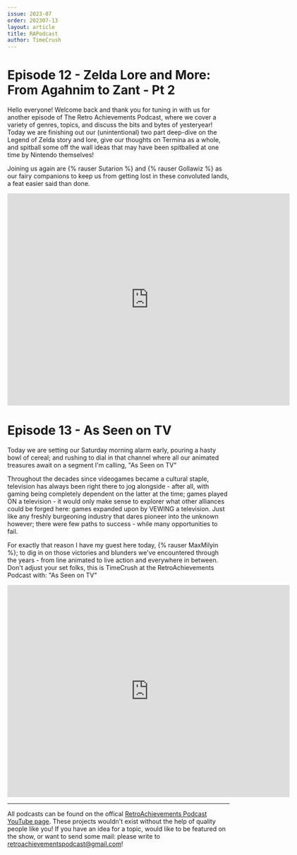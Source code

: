 ```yaml
---
issue: 2023-07
order: 202307-13
layout: article
title: RAPodcast
author: TimeCrush
---
```


# Episode 12 - Zelda Lore and More: From Agahnim to Zant - Pt 2

Hello everyone! Welcome back and thank you for tuning in with us for another episode of The Retro Achievements Podcast, where we cover a variety of genres, topics, and discuss the bits and bytes of yesteryear! Today we are finishing out our (unintentional) two part deep-dive on the Legend of Zelda story and lore, give our thoughts on Termina as a whole, and spitball some off the wall ideas that may have been spitballed at one time by Nintendo themselves!

Joining us again are {% rauser Sutarion %} and {% rauser Gollawiz %} as our fairy companions to keep us from getting lost in these convoluted lands, a feat easier said than done.

<p align="center">
    <iframe
        width="640"
        height="480"
        src="https://www.youtube.com/embed/WJwy3s4q7dA"
        frameborder="0"
        allow="autoplay; encrypted-media"
        allowfullscreen
    >
    </iframe>
</p>


# Episode 13 - As Seen on TV

Today we are setting our Saturday morning alarm early, pouring a hasty bowl of cereal; and rushing to dial in that channel where all our animated treasures await on a segment I'm calling, "As Seen on TV"

Throughout the decades since videogames became a cultural staple, television has always been right there to jog alongside - after all, with gaming being completely dependent on the latter at the time; games played ON a television - it would only make sense to explorer what other alliances could be forged here: games expanded upon by VEWING a television. Just like any freshly burgeoning industry that dares pioneer into the unknown however; there were few paths to success - while many opportunities to fail. 

For exactly that reason I have my guest here today, {% rauser MaxMilyin %}; to dig in on those victories and blunders we've encountered through the years - from line animated to live action and everywhere in between. Don't adjust your set folks, this is TimeCrush at the RetroAchievements Podcast with: "As Seen on TV"

<p align="center">
    <iframe
        width="640"
        height="480"
        src="https://www.youtube.com/embed/G-NtTsEN1u8"
        frameborder="0"
        allow="autoplay; encrypted-media"
        allowfullscreen
    >
    </iframe>
</p>

---

All podcasts can be found on the offical [RetroAchievements Podcast YouTube page](https://www.youtube.com/channel/UCI8xnJhIZ2RDf9SEoAx2jFQ). These projects wouldn't exist without the help of quality people like you! If you have an idea for a topic, would like to be featured on the show, or want to send some mail: please write to retroachievementspodcast@gmail.com!